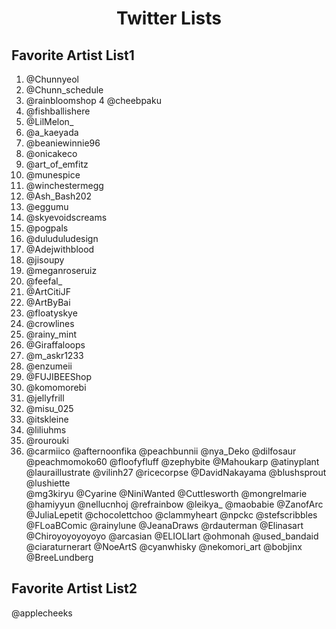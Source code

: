 
<h1 align="center">
  Twitter Lists
</h1>

## Favorite Artist List1

1.   @Chunnyeol
2.   @Chunn_schedule
3.   @rainbloomshop
4    @cheebpaku
6.   @fishballishere
7.   @LilMelon_
8.   @a_kaeyada
9.   @beaniewinnie96
10.   @onicakeco
11.   @art_of_emfitz
12.   @munespice
13.   @winchestermegg
14.   @Ash_Bash202
15.   @eggumu
16.   @skyevoidscreams
17.   @pogpals
18.   @duluduludesign
19.   @Adejwithblood
20.   @jisoupy
21.   @meganroseruiz
22.   @feefal_
23.   @ArtCitiJF
24.   @ArtByBai
25.   @floatyskye
26.   @crowlines
27.   @rainy_mint
28.   @Giraffaloops
29.   @m_askr1233
3.   @enzumeii
3.   @FUJIBEEShop
3.   @komomorebi
3.   @jellyfrill
3.   @misu_025
3.   @itskleine
3.   @liliuhms
3.   @rourouki
3.   @carmiico
@afternoonfika
@peachbunnii
@nya_Deko
@dilfosaur
@peachmomoko60
@floofyfluff
@zephybite
@Mahoukarp
@atinyplant
@lauraillustrate
@vilinh27
@ricecorpse
@DavidNakayama
@blushsprout
@lushiette            
@mg3kiryu
@Cyarine
@NiniWanted
@Cuttlesworth
@mongrelmarie
@hamiyyun
@nellucnhoj
@refrainbow
@leikya_
@maobabie
@ZanofArc
@JuliaLepetit
@chocolettchoo
@clammyheart
@npckc
@stefscribbles
@FLoaBComic
@rainylune
@JeanaDraws
@rdauterman
@Elinasart
@Chiroyoyoyoyoyo
@arcasian
@ELIOLIart
@ohmonah
@used_bandaid
@ciaraturnerart
@NoeArtS
@cyanwhisky
@nekomori_art
@bobjinx
@BreeLundberg

## Favorite Artist List2
@applecheeks
